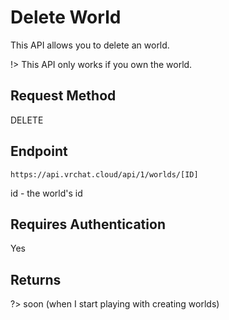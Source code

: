 # Delete World

This API allows you to delete an world.

!> This API only works if you own the world.

## Request Method 
DELETE

## Endpoint
    https://api.vrchat.cloud/api/1/worlds/[ID]

id - the world's id

## Requires Authentication
Yes

## Returns 

?> soon (when I start playing with creating worlds)